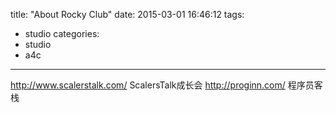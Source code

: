 title: "About Rocky Club"
date: 2015-03-01 16:46:12
tags:
- studio
categories:
- studio
- a4c

---

http://www.scalerstalk.com/ ScalersTalk成长会
http://proginn.com/ 程序员客栈
